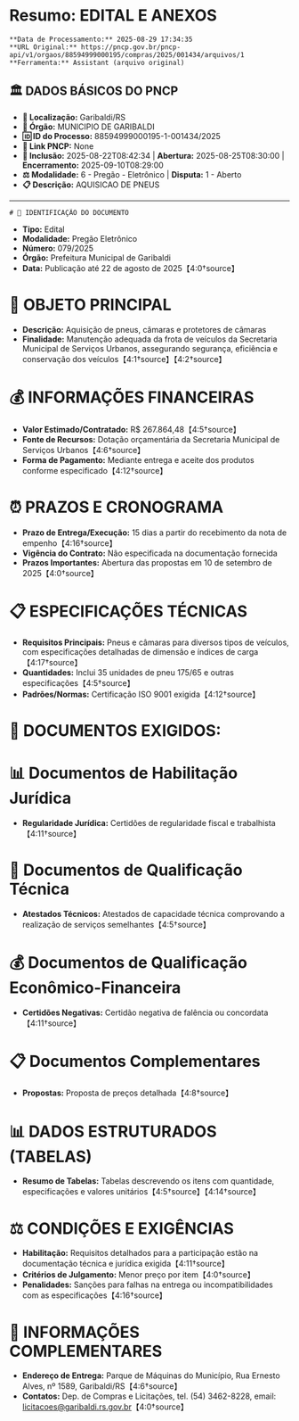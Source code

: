 # Resumo: EDITAL E ANEXOS

    **Data de Processamento:** 2025-08-29 17:34:35  
    **URL Original:** https://pncp.gov.br/pncp-api/v1/orgaos/88594999000195/compras/2025/001434/arquivos/1  
    **Ferramenta:** Assistant (arquivo original)  
    
## 🏛️ DADOS BÁSICOS DO PNCP
- **📍 Localização:** Garibaldi/RS
- **🏢 Órgão:** MUNICIPIO DE GARIBALDI
- **🆔 ID do Processo:** 88594999000195-1-001434/2025
- **🔗 Link PNCP:** None
- **📅 Inclusão:** 2025-08-22T08:42:34 | **Abertura:** 2025-08-25T08:30:00 | **Encerramento:** 2025-09-10T08:29:00
- **⚖️ Modalidade:** 6 - Pregão - Eletrônico | **Disputa:** 1 - Aberto
- **📋 Descrição:** AQUISICAO DE PNEUS

---

    # 📄 IDENTIFICAÇÃO DO DOCUMENTO
- **Tipo:** Edital
- **Modalidade:** Pregão Eletrônico
- **Número:** 079/2025
- **Órgão:** Prefeitura Municipal de Garibaldi
- **Data:** Publicação até 22 de agosto de 2025【4:0†source】

# 🎯 OBJETO PRINCIPAL
- **Descrição:** Aquisição de pneus, câmaras e protetores de câmaras
- **Finalidade:** Manutenção adequada da frota de veículos da Secretaria Municipal de Serviços Urbanos, assegurando segurança, eficiência e conservação dos veículos【4:1†source】【4:2†source】

# 💰 INFORMAÇÕES FINANCEIRAS
- **Valor Estimado/Contratado:** R$ 267.864,48【4:5†source】
- **Fonte de Recursos:** Dotação orçamentária da Secretaria Municipal de Serviços Urbanos【4:6†source】
- **Forma de Pagamento:** Mediante entrega e aceite dos produtos conforme especificado【4:12†source】

# ⏰ PRAZOS E CRONOGRAMA
- **Prazo de Entrega/Execução:** 15 dias a partir do recebimento da nota de empenho【4:16†source】
- **Vigência do Contrato:** Não especificada na documentação fornecida
- **Prazos Importantes:** Abertura das propostas em 10 de setembro de 2025【4:0†source】

# 📋 ESPECIFICAÇÕES TÉCNICAS
- **Requisitos Principais:** Pneus e câmaras para diversos tipos de veículos, com especificações detalhadas de dimensão e índices de carga【4:17†source】
- **Quantidades:** Inclui 35 unidades de pneu 175/65 e outras especificações【4:5†source】
- **Padrões/Normas:** Certificação ISO 9001 exigida【4:12†source】

# 📑 DOCUMENTOS EXIGIDOS:

# 📊 Documentos de Habilitação Jurídica
- **Regularidade Jurídica:** Certidões de regularidade fiscal e trabalhista【4:11†source】

# 💼 Documentos de Qualificação Técnica
- **Atestados Técnicos:** Atestados de capacidade técnica comprovando a realização de serviços semelhantes【4:5†source】

# 💰 Documentos de Qualificação Econômico-Financeira
- **Certidões Negativas:** Certidão negativa de falência ou concordata【4:11†source】

# 📋 Documentos Complementares
- **Propostas:** Proposta de preços detalhada【4:8†source】

# 📊 DADOS ESTRUTURADOS (TABELAS)
- **Resumo de Tabelas:** Tabelas descrevendo os itens com quantidade, especificações e valores unitários【4:5†source】【4:14†source】

# ⚖️ CONDIÇÕES E EXIGÊNCIAS
- **Habilitação:** Requisitos detalhados para a participação estão na documentação técnica e jurídica exigida【4:11†source】
- **Critérios de Julgamento:** Menor preço por item【4:0†source】
- **Penalidades:** Sanções para falhas na entrega ou incompatibilidades com as especificações【4:16†source】

# 📍 INFORMAÇÕES COMPLEMENTARES
- **Endereço de Entrega:** Parque de Máquinas do Município, Rua Ernesto Alves, nº 1589, Garibaldi/RS【4:6†source】
- **Contatos:** Dep. de Compras e Licitações, tel. (54) 3462-8228, email: licitacoes@garibaldi.rs.gov.br【4:0†source】